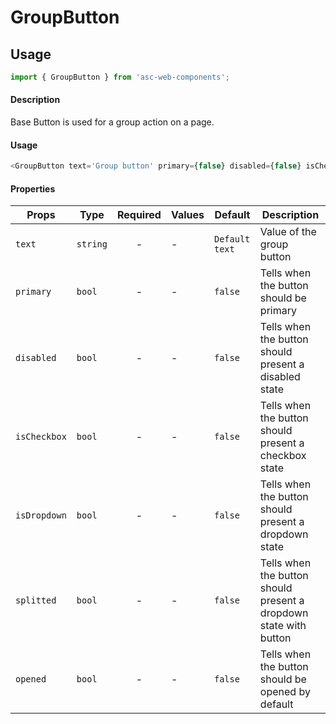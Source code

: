 # GroupButton

## Usage

```js
import { GroupButton } from 'asc-web-components';
```

#### Description

Base Button is used for a group action on a page.

#### Usage

```js
<GroupButton text='Group button' primary={false} disabled={false} isCheckbox={false} isDropdown={false} splitted={false} opened={false} ></GroupButton>
```

#### Properties

| Props              | Type     | Required | Values                      | Default        | Description                                                       |
| ------------------ | -------- | :------: | --------------------------- | -------------- | ----------------------------------------------------------------- |
| `text`             | `string` |    -     | -                           | `Default text` | Value of the group button                                         |
| `primary`          | `bool`   |    -     | -                           | `false`        | Tells when the button should be primary                           |
| `disabled`         | `bool`   |    -     | -                           | `false`        | Tells when the button should present a disabled state             |
| `isCheckbox`       | `bool`   |    -     | -                           | `false`        | Tells when the button should present a checkbox state             |
| `isDropdown`       | `bool`   |    -     | -                           | `false`        | Tells when the button should present a dropdown state             |
| `splitted`         | `bool`   |    -     | -                           | `false`        | Tells when the button should present a dropdown state with button |
| `opened`           | `bool`   |    -     | -                           | `false`        | Tells when the button should be opened by default                 |